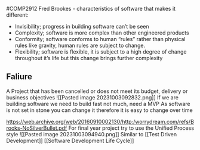 #COMP2912
Fred Brookes - characteristics of software that makes it different:
- Invisibility; progress in building software can’t be seen
- Complexity; software is more complex than other engineered products
- Conformity; software conforms to human “rules” rather than physical rules like gravity, human rules are subject to change.
- Flexibility; software is flexible, it is subject to a high degree of change throughout it’s life but this change brings further complexity

## Faliure
A Project that has been cancelled or does not meet its budget, delivery or business objectives
![[Pasted image 20231003092832.png]]
If we are building software we need to build fast not much, need a MVP
As software is not set in stone you can change it therefore it is easy to change over time

https://web.archive.org/web/20160910002130/http:/worrydream.com/refs/Brooks-NoSilverBullet.pdf
For final year project try to use the Unified Process style
![[Pasted image 20231003094940.png]]
Similar to [[Test Driven Development]] 
[[Software Development Life Cycle]]